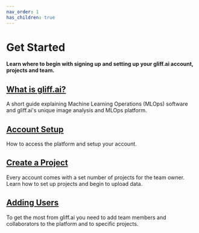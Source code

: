 ```yaml
---
nav_order: 1
has_children: true
---
```


# Get Started

**Learn where to begin with signing up and setting up your gliff.ai account, projects and team.**

## [What is gliff.ai?](/whatis)

A short guide explaining Machine Learning Operations (MLOps) software and gliff.ai's unique image analysis and MLOps platform.

## [Account Setup](/setup)

How to access the platform and setup your account.

## [Create a Project](/createproject)

Every account comes with a set number of projects for the team owner. Learn how to set up projects and begin to upload data.

## [Adding Users](/adduser)

To get the most from gliff.ai you need to add team members and collaborators to the platform and to specific projects.
